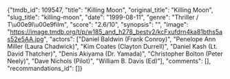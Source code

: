 {"tmdb_id": 109547, "title": "Killing Moon", "original_title": "Killing Moon", "slug_title": "killing-moon", "date": "1999-08-11", "genre": "Thriller / T\u00e9l\u00e9film", "score": "2.6/10", "synopsis": "", "image": "https://image.tmdb.org/t/p/w185_and_h278_bestv2/kcFxufdrn4ka81bths5as52e5AA.jpg", "actors": ["Daniel Baldwin (Frank Conroy)", "Penelope Ann Miller (Laura Chadwick)", "Kim Coates (Clayton Durrell)", "Daniel Kash (Lt. David Thatcher)", "Denis Akiyama (Dr. Yamada)", "Christopher Bolton (Peter Neely)", "Dave Nichols (Pilot)", "William B. Davis (Ed)"], "comments": [], "recommandations_id": []}